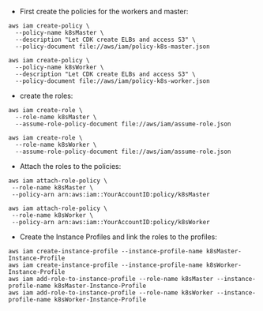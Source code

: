 
- First create the policies for the workers and master:

```
aws iam create-policy \
  --policy-name k8sMaster \
  --description "Let CDK create ELBs and access S3" \
  --policy-document file://aws/iam/policy-k8s-master.json

aws iam create-policy \
  --policy-name k8sWorker \
  --description "Let CDK create ELBs and access S3" \
  --policy-document file://aws/iam/policy-k8s-worker.json
```

- create the roles:

```
aws iam create-role \
  --role-name k8sMaster \
  --assume-role-policy-document file://aws/iam/assume-role.json

aws iam create-role \
  --role-name k8sWorker \
  --assume-role-policy-document file://aws/iam/assume-role.json
```

- Attach the roles to the policies:

```
aws iam attach-role-policy \
 --role-name k8sMaster \
 --policy-arn arn:aws:iam::YourAccountID:policy/k8sMaster

aws iam attach-role-policy \
 --role-name k8sWorker \
 --policy-arn arn:aws:iam::YourAccountID:policy/k8sWorker
```

- Create the Instance Profiles and link the roles to the profiles:

```
aws iam create-instance-profile --instance-profile-name k8sMaster-Instance-Profile
aws iam create-instance-profile --instance-profile-name k8sWorker-Instance-Profile
aws iam add-role-to-instance-profile --role-name k8sMaster --instance-profile-name k8sMaster-Instance-Profile
aws iam add-role-to-instance-profile --role-name k8sWorker --instance-profile-name k8sWorker-Instance-Profile
```
